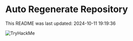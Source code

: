 # Auto Regenerate Repository

This README was last updated: 2024-10-11 19:19:36

 ![TryHackMe](https://tryhackme.com/badge/533634)